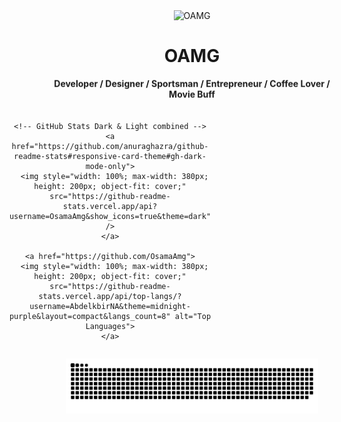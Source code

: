<div align="center">

  <!-- Logo -->
  <img width="100" height="100" alt="OAMG" src="https://github.com/user-attachments/assets/787ea1c1-9115-4a4f-b47b-dbc1fb353b25" />

  <!-- Main Text -->
  <h1>OAMG</h1>

  <!-- Description / Keywords with animation -->
  <p>
    <strong>
      <span class="animated-keyword">Developer</span> / 
      <span class="animated-keyword">Designer</span> / 
      <span class="animated-keyword">Sportsman</span> / 
      <span class="animated-keyword">Entrepreneur</span> / 
      <span class="animated-keyword">Coffee Lover</span> / 
      <span class="animated-keyword">Movie Buff</span>
    </strong>
  </p>

  <!-- Stats Grid -->
  <div style="display: grid; grid-template-columns: repeat(2, 1fr); gap: 20px; justify-items: center; margin-top: 20px; width: 100%; max-width: 800px;">
    
    <!-- GitHub Stats Dark & Light combined -->
    <a href="https://github.com/anuraghazra/github-readme-stats#responsive-card-theme#gh-dark-mode-only">
      <img style="width: 100%; max-width: 380px; height: 200px; object-fit: cover;" src="https://github-readme-stats.vercel.app/api?username=OsamaAmg&show_icons=true&theme=dark" />
    </a>

    <a href="https://github.com/OsamaAmg">
      <img style="width: 100%; max-width: 380px; height: 200px; object-fit: cover;" src="https://github-readme-stats.vercel.app/api/top-langs/?username=AbdelkbirNA&theme=midnight-purple&layout=compact&langs_count=8" alt="Top Languages">
    </a>

  </div>

</div>

<!-- GitHub Contribution Grid Snake Animation -->
<p align="center">
  <picture>
    <source media="(prefers-color-scheme: dark)" srcset="https://raw.githubusercontent.com/platane/snk/output/github-contribution-grid-snake-dark.svg">
    <source media="(prefers-color-scheme: light)" srcset="https://raw.githubusercontent.com/platane/snk/output/github-contribution-grid-snake.svg">
    <img width="80%" alt="github contribution grid snake animation" src="https://raw.githubusercontent.com/platane/snk/output/github-contribution-grid-snake.svg">
  </picture>
</p>

<!-- Animation Style for keywords -->
<style>
.animated-keyword {
  display: inline-block;
  animation: float 2s ease-in-out infinite;
  transition: transform 0.3s;
}
.animated-keyword:hover {
  transform: scale(1.2) rotate(-5deg);
  color: #ff5722;
}
@keyframes float {
  0%, 100% { transform: translateY(0); }
  50% { transform: translateY(-5px); }
}
</style>
